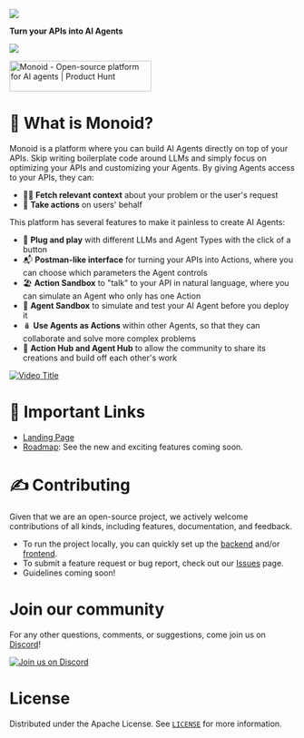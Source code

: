 ![](https://lh7-us.googleusercontent.com/fGCG5fGVi_ZLjH-BXVq4NB1Rd8VJHpETC2WD2dIKkNPCGKxh7e8iIz9PBDxhX1gT5jJ4zSDNJyMP_0vrAegrLJOjU4aOA5aJbU9ujSlHLSckFvUdkeEiFPFPB61jlaDdvJ6AjqNQzd0thFK_Q1EUyXWfnA=s2048)

**Turn your APIs into AI Agents**

[![](https://dcbadge.vercel.app/api/server/KxdjPCeswT?compact=true&style=flat)](https://discord.gg/KxdjPCeswT)

<a href="https://www.producthunt.com/posts/monoid-2?utm_source=badge-featured&utm_medium=badge&utm_souce=badge-monoid&#0045;2" target="_blank"><img src="https://api.producthunt.com/widgets/embed-image/v1/featured.svg?post_id=428336&theme=light" alt="Monoid - Open&#0045;source&#0032;platform&#0032;for&#0032;AI&#0032;agents | Product Hunt" style="width: 250px; height: 54px;" width="250" height="54" /></a>

# 🧐 What is Monoid?

Monoid is a platform where you can build AI Agents directly on top of your APIs. Skip writing boilerplate code around LLMs and simply focus on optimizing your APIs and customizing your Agents. By giving Agents access to your APIs, they can:

- 🕵️‍♂️ **Fetch relevant context** about your problem or the user's request
- 🔁 **Take actions** on users' behalf

This platform has several features to make it painless to create AI Agents:

- 🔌 **Plug and play** with different LLMs and Agent Types with the click of a button
- 📬 **Postman-like interface** for turning your APIs into Actions, where you can choose which parameters the Agent controls
- 🏖️ **Action Sandbox** to "talk" to your API in natural language, where you can simulate an Agent who only has one Action
- 🤖 **Agent Sandbox** to simulate and test your AI Agent before you deploy it
- 🪆 **Use Agents as Actions** within other Agents, so that they can collaborate and solve more complex problems
- 🤝 **Action Hub and Agent Hub** to allow the community to share its creations and build off each other's work

[![Video Title](https://assets-global.website-files.com/654beac0098fd8e25fbdc9a0/6556a4c3366cf1d7dd8d0605_Screenshot%202023-11-16%20at%206.23.50%20PM.png)](https://www.loom.com/share/0dd43d549a2d4287b01bec0d257e6893?sid=4f4d187a-6866-423f-ae9d-e76b63d55b91)
# 🔗 Important Links

- [Landing Page](https://monoid.so)
- [Roadmap](https://github.com/orgs/monoidspace/projects/2/views/1): See the new and exciting features coming soon. 

# ✍ Contributing

Given that we are an open-source project, we actively welcome contributions of all kinds, including features, documentation, and feedback. 
 
- To run the project locally, you can quickly set up the [backend](/monoid-backend/) and/or [frontend](/monoid-frontend/). 
- To submit a feature request or bug report, check out our [Issues](https://github.com/monoidspace/monoid/issues) page.
- Guidelines coming soon!
<!-- - For more information about how to contribute, see our [guidelines](example.com). -->

# Join our community
For any other questions, comments, or suggestions, come join us on [Discord](https://discord.gg/KxdjPCeswT)! 

[![Join us on Discord](https://invidget.switchblade.xyz/KxdjPCeswT)](https://discord.gg/KxdjPCeswT)

# License

Distributed under the Apache License. See [`LICENSE`](./LICENSE) for more information.